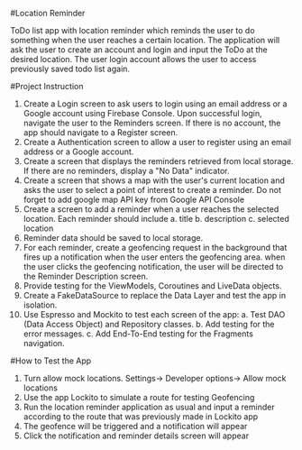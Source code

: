 #Location Reminder

ToDo list app with location reminder which reminds the user to do something when the user reaches a certain location. The application will ask the user to create an account and login and input the ToDo at the desired location. The user login account allows the user to access previously saved todo list again.

#Project Instruction

1. Create a Login screen to ask users to login using an email address or a Google account using Firebase Console. Upon successful login, navigate the user to the Reminders screen. If there is no account, the app should navigate to a Register screen.
2. Create a Authentication screen to allow a user to register using an email address or a Google account.
3. Create a screen that displays the reminders retrieved from local storage. If there are no reminders, display a "No Data" indicator.
4. Create a screen that shows a map with the user's current location and asks the user to select a point of interest to create a reminder. Do not forget to add google map API key from Google API Console
5. Create a screen to add a reminder when a user reaches the selected location. Each reminder should include 
    a. title 
    b. description 
    c. selected location
6. Reminder data should be saved to local storage.
7. For each reminder, create a geofencing request in the background that fires up a notification when the user enters the geofencing area. when the user clicks the geofencing notification, the user will be directed to the Reminder Description screen.
8. Provide testing for the ViewModels, Coroutines and LiveData objects.
9. Create a FakeDataSource to replace the Data Layer and test the app in isolation.
10. Use Espresso and Mockito to test each screen of the app: 
    a. Test DAO (Data Access Object) and Repository classes. 
    b. Add testing for the error messages. 
    c. Add End-To-End testing for the Fragments navigation.

#How to Test the App
1. Turn allow mock locations. Settings-> Developer options-> Allow mock locations
2. Use the app Lockito to simulate a route for testing Geofencing
3. Run the location reminder application as usual and input a reminder according to the route that was previously made in Lockito app
4. The geofence will be triggered and a notification will appear
5. Click the notification and reminder details screen will appear
